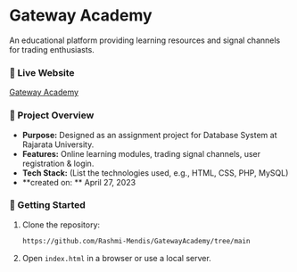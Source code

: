 # Gateway Academy  

An educational platform providing learning resources and signal channels for trading enthusiasts.  

### 🔗 Live Website  
[Gateway Academy](https://rashmi-mendis.github.io/GatewayAcademy/)  

### 📂 Project Overview  
- **Purpose:** Designed as an assignment project for Database System at Rajarata University.  
- **Features:** Online learning modules, trading signal channels, user registration & login.  
- **Tech Stack:** (List the technologies used, e.g., HTML, CSS, PHP, MySQL)
- **created on: ** April 27, 2023

### 🚀 Getting Started  
1. Clone the repository:  
   ```sh
   https://github.com/Rashmi-Mendis/GatewayAcademy/tree/main
   ```  
2. Open `index.html` in a browser or use a local server.
